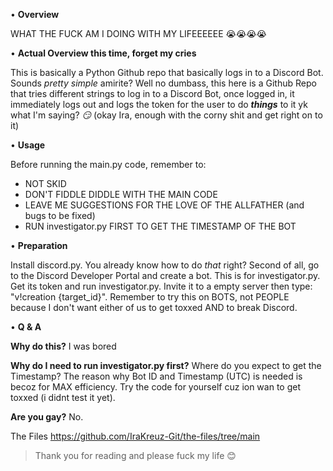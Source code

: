• **Overview**

WHAT THE FUCK AM I DOING WITH MY LIFEEEEEE 😭😭😭😭

• **Actual Overview this time, forget my cries**

This is basically a Python Github repo that basically logs in to a Discord Bot. Sounds _pretty simple_ amirite? Well no dumbass, this here is a Github Repo that tries different strings to log in to a Discord Bot, once logged in, it immediately logs out and logs the token for the user to do **_things_** to it yk what I'm saying? _😏_ (okay Ira, enough with the corny shit and get right on to it)

• **Usage**

Before running the main.py code, remember to:

- NOT SKID
- DON'T FIDDLE DIDDLE WITH THE MAIN CODE
- LEAVE ME SUGGESTIONS FOR THE LOVE OF THE ALLFATHER (and bugs to be fixed)
- RUN investigator.py FIRST TO GET THE TIMESTAMP OF THE BOT

• **Preparation**

Install discord.py. You already know how to do _that_ right? Second of all, go to the Discord Developer Portal and create a bot. This is for investigator.py. Get its token and run investigator.py. Invite it to a empty server then type: "v!creation {target_id}". Remember to try this on BOTS, not PEOPLE because I don't want either of us to get toxxed AND to break Discord.

• **Q & A**

**Why do this?**
I was bored

**Why do I need to run investigator.py first?**
Where do you expect to get the Timestamp? The reason why Bot ID and Timestamp (UTC) is needed is becoz for MAX efficiency. Try the code for yourself cuz ion wan to get toxxed (i didnt test it yet).

**Are you gay?**
No.

The Files
https://github.com/IraKreuz-Git/the-files/tree/main
> Thank you for reading and please fuck my life 😊

